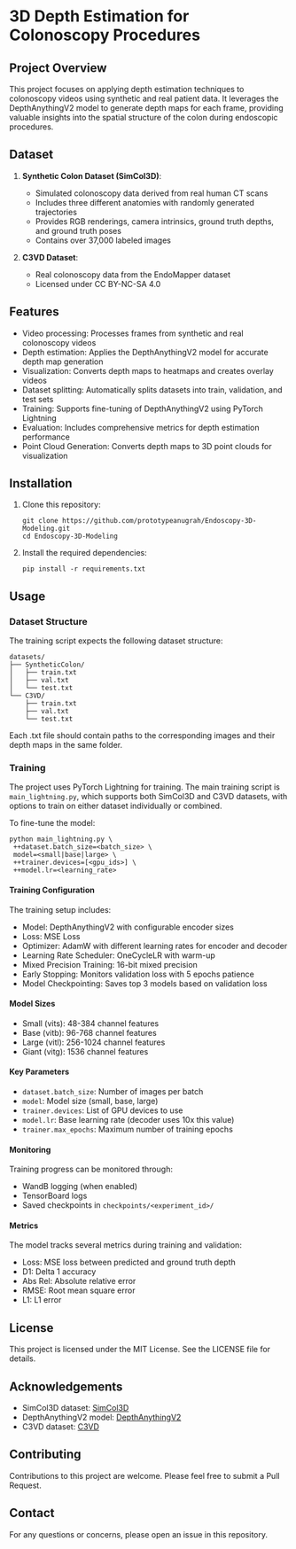 # 3D Depth Estimation for Colonoscopy Procedures

## Project Overview

This project focuses on applying depth estimation techniques to colonoscopy videos using synthetic and real patient data. It leverages the DepthAnythingV2 model to generate depth maps for each frame, providing valuable insights into the spatial structure of the colon during endoscopic procedures.


## Dataset

1. **Synthetic Colon Dataset (SimCol3D)**:
   - Simulated colonoscopy data derived from real human CT scans
   - Includes three different anatomies with randomly generated trajectories
   - Provides RGB renderings, camera intrinsics, ground truth depths, and ground truth poses
   - Contains over 37,000 labeled images

2. **C3VD Dataset**:
   - Real colonoscopy data from the EndoMapper dataset
   - Licensed under CC BY-NC-SA 4.0

## Features

- Video processing: Processes frames from synthetic and real colonoscopy videos
- Depth estimation: Applies the DepthAnythingV2 model for accurate depth map generation
- Visualization: Converts depth maps to heatmaps and creates overlay videos
- Dataset splitting: Automatically splits datasets into train, validation, and test sets
- Training: Supports fine-tuning of DepthAnythingV2 using PyTorch Lightning
- Evaluation: Includes comprehensive metrics for depth estimation performance
- Point Cloud Generation: Converts depth maps to 3D point clouds for visualization


## Installation

1. Clone this repository:
   ```
   git clone https://github.com/prototypeanugrah/Endoscopy-3D-Modeling.git
   cd Endoscopy-3D-Modeling
   ```

2. Install the required dependencies:
   ```
   pip install -r requirements.txt
   ```

## Usage


### Dataset Structure

The training script expects the following dataset structure:
```
datasets/
├── SyntheticColon/
│   ├── train.txt
│   ├── val.txt
│   └── test.txt
└── C3VD/
    ├── train.txt
    ├── val.txt
    └── test.txt
```

Each .txt file should contain paths to the corresponding images and their depth maps in the same folder.

### Training

The project uses PyTorch Lightning for training. The main training script is `main_lightning.py`, which supports both SimCol3D and C3VD datasets, with options to train on either dataset individually or combined.

To fine-tune the model:
   ```
   python main_lightning.py \
    ++dataset.batch_size=<batch_size> \
    model=<small|base|large> \
    ++trainer.devices=[<gpu_ids>] \
    ++model.lr=<learning_rate>
   ```

#### Training Configuration

The training setup includes:
- Model: DepthAnythingV2 with configurable encoder sizes
- Loss: MSE Loss
- Optimizer: AdamW with different learning rates for encoder and decoder
- Learning Rate Scheduler: OneCycleLR with warm-up
- Mixed Precision Training: 16-bit mixed precision
- Early Stopping: Monitors validation loss with 5 epochs patience
- Model Checkpointing: Saves top 3 models based on validation loss

#### Model Sizes
- Small (vits): 48-384 channel features
- Base (vitb): 96-768 channel features
- Large (vitl): 256-1024 channel features
- Giant (vitg): 1536 channel features

#### Key Parameters
- `dataset.batch_size`: Number of images per batch
- `model`: Model size (small, base, large)
- `trainer.devices`: List of GPU devices to use
- `model.lr`: Base learning rate (decoder uses 10x this value)
- `trainer.max_epochs`: Maximum number of training epochs

#### Monitoring
Training progress can be monitored through:
- WandB logging (when enabled)
- TensorBoard logs
- Saved checkpoints in `checkpoints/<experiment_id>/`

#### Metrics
The model tracks several metrics during training and validation:
- Loss: MSE loss between predicted and ground truth depth
- D1: Delta 1 accuracy
- Abs Rel: Absolute relative error
- RMSE: Root mean square error
- L1: L1 error

## License

This project is licensed under the MIT License. See the LICENSE file for details.

## Acknowledgements

<!-- - The Hyper-Kvasir dataset: [Hyper-Kvasir](https://osf.io/mkzcq/) -->
- SimCol3D dataset: [SimCol3D](https://rdr.ucl.ac.uk/articles/dataset/Simcol3D_-_3D_Reconstruction_during_Colonoscopy_Challenge_Dataset/24077763?file=42248541)
- DepthAnythingV2 model: [DepthAnythingV2](https://huggingface.co/depth-anything)
- C3VD dataset: [C3VD](https://durrlab.github.io/C3VD/)

## Contributing

Contributions to this project are welcome. Please feel free to submit a Pull Request.

## Contact

For any questions or concerns, please open an issue in this repository.
